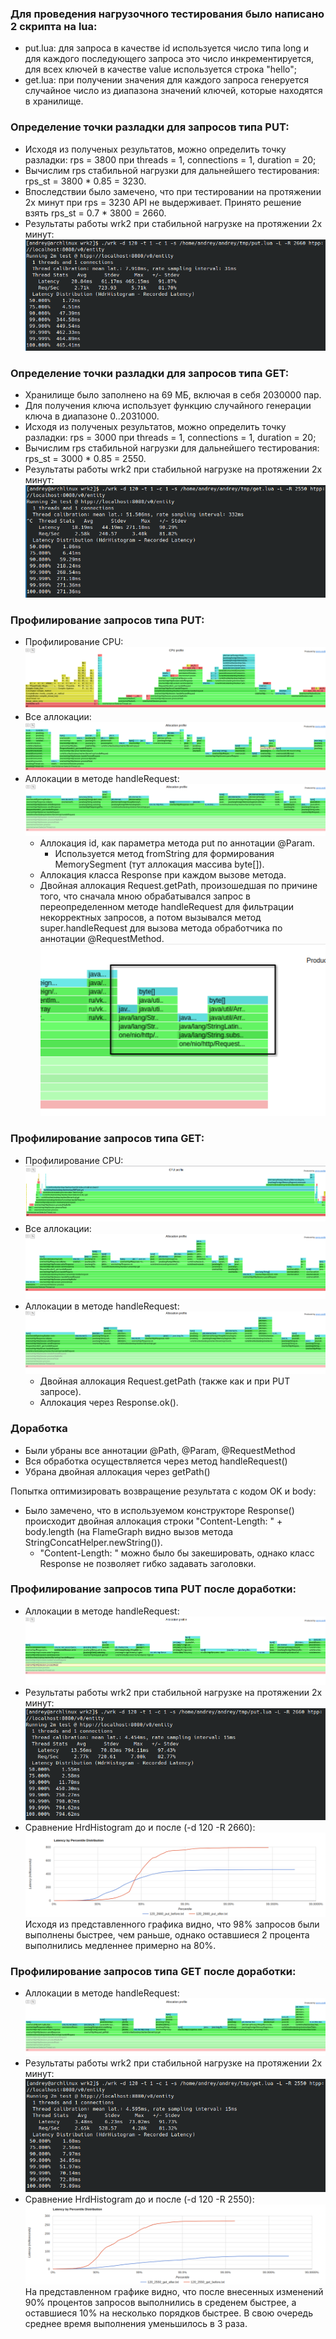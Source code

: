### Для проведения нагрузочного тестирования было написано 2 скрипта на lua:
* put.lua: для запроса в качестве id используется число типа long и для каждого последующего запроса это число инкрементируется, для всех ключей в качестве value используется строка "hello";
* get.lua: при получении значения для каждого запроса генеруется случайное число из диапазона значений ключей, которые находятся в хранилище.


### Определение точки разладки для запросов типа PUT:
* Исходя из полученых результатов, можно определить точку разладки: rps = 3800 при threads = 1, connections = 1, duration = 20;
* Вычислим rps стабильной нагрузки для дальнейшего тестирования: rps_st = 3800 * 0.85 = 3230.  
* Впоследствии было замечено, что при тестировании на протяжении 2х минут при rps = 3230 API не выдерживает. Принято решение взять rps_st = 0.7 * 3800 = 2660.
* Результаты работы wrk2 при стабильной нагрузкe на протяжении 2х минут: ![](./put/120_2660_put_before.png)

### Определение точки разладки для запросов типа GET:
* Хранилище было заполнено на 69 МБ, включая в себя 2030000 пар.
* Для получения ключа использует функцию случайного генерации ключа в диапазоне 0..2031000.
* Исходя из полученых результатов, можно определить точку разладки: rps = 3000 при threads = 1, connections = 1, duration = 20;
* Вычислим rps стабильной нагрузки для дальнейшего тестирования: rps_st = 3000 * 0.85 = 2550.
* Результаты работы wrk2 при стабильной нагрузкe на протяжении 2х минут: ![](./get/120_2550_get_before.png)

### Профилирование запросов типа PUT:
* Профилирование CPU: ![](profile_cpu_put_before.png)
* Все аллокации: ![](put_alloc_full.png)
* Аллокации в методе handleRequest: ![](put_alloc_zoomed.png)
	* Аллокация id, как параметра метода put по аннотации @Param.
		* Используется метод fromString для формирования MemorySegment (тут аллокация массива byte[]).
	* Аллокация класса Response при каждом вызове метода.
	* Двойная аллокация Request.getPath, произошедшая по причине того, что сначала мною обрабатывался запрос в переопределенном методе handleRequest для фильтрации некорректных запросов, а потом вызывался метод super.handleRequest для вызова метода обработчика по аннотации @RequestMethod.
	![](double_path_alloc.png)

### Профилирование запросов типа GET:
* Профилирование CPU: ![](profile_cpu_get_before.png)
* Все аллокации: ![](get_alloc_full.png)
* Аллокации в методе handleRequest: ![](get_alloc_zoomed.png)
	* Двойная аллокация Request.getPath (также как и при PUT запросе).
	* Аллокация через Response.ok(). 

### Доработка
* Были убраны все аннотации @Path, @Param, @RequestMethod
* Вся обработка осуществляется через метод handleRequest()
* Убрана двойная аллокация через getPath()

Попытка оптимизировать возвращение результата с кодом OK и body:
* Было замечено, что в используемом конструкторе Response() происходит двойная аллокация строки "Content-Length: " + body.length (на FlameGraph видно вызов метода StringConcatHelper.newString()).
	* "Content-Length: " можно было бы закешировать, однако класс Response не позволяет гибко задавать заголовки.

### Профилирование запросов типа PUT после доработки:

* Аллокации в методе handleRequest: ![](put_alloc_after_handleRequest.png)
* Результаты работы wrk2 при стабильной нагрузкe на протяжении 2х минут: ![](./put/120_2660_put_after.png)
* Сравнение HrdHistogram до и после (-d 120 -R 2660):  ![](./put/put_hdrhist.png) Исходя из представленного графика видно, что 98% запросов были выполнены быстрее, чем раньше, однако оставшиеся 2 процента выполнились медленнее примерно на 80%. 

### Профилирование запросов типа GET после доработки:

* Аллокации в методе handleRequest: ![](get_alloc_after_handleRequest.png)
* Результаты работы wrk2 при стабильной нагрузкe на протяжении 2х минут: ![](./get/120_2550_get_after.png)
* Сравнение HrdHistogram до и после (-d 120 -R 2550):  ![](./get/get_hdrhist.png) На представленном графике видно, что после внесенных изменений 90% процентов запросов выполнились в среденем быстрее, а оставшиеся 10% на несколько порядков быстрее. В свою очередь среднее время выполнения уменьшилось в 3 раза.